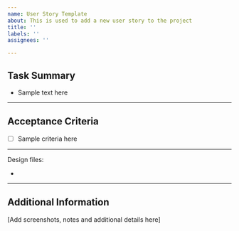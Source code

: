 ```yaml
---
name: User Story Template
about: This is used to add a new user story to the project
title: ''
labels: ''
assignees: ''

---
```


## Task Summary

- Sample text here

---

## Acceptance Criteria

- [ ] Sample criteria here

---

Design files: 
- []()

---

## Additional Information

[Add screenshots, notes and additional details here]
